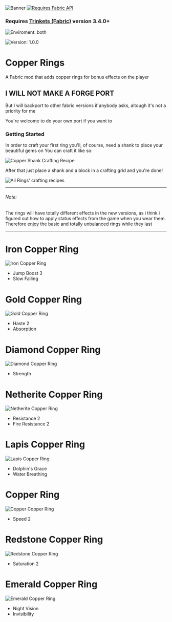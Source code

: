 ![Banner](https://raw.githubusercontent.com/ZeroKun265/CopperRings/1.19/images/banner.png)
[![Requires Fabric API](https://i.imgur.com/Ol1Tcf8.png)](https://www.curseforge.com/minecraft/mc-mods/fabric-api)
### Requires [Trinkets (Fabric)](https://github.com/emilyploszaj/trinkets) version 3.4.0+ 
![Enviroment: both](https://img.shields.io/badge/environment-both-4caf50?style=flat-square)

![Version: 1.0.0](https://img.shields.io/badge/Version-1.0.0-blueviolet?style=for-the-badge)
# Copper Rings
A Fabric mod that adds copper rings for bonus effects on the player

## I WILL NOT MAKE A FORGE PORT
But I will backport to other fabric versions if anybody asks, altough it's not a priority for me

You're welcome to do your own port if you want to

### Getting Started
In order to craft your first ring you'll, of course, need a shank to place your beautiful gems on
You can craft it like so:

![Copper Shank Crafting Recipe](https://raw.githubusercontent.com/ZeroKun265/CopperRings/1.19/images/crafting_shank.jpg)

After that just place a shank and a block in a crafting grid and you're done!

![All Rings' crafting recipes](https://raw.githubusercontent.com/ZeroKun265/CopperRings/1.19/images/rings_all.png)

****
###### Note:
The rings will have totally different effects in the new versions, as i think i figured out how to apply status effects from the game when you wear them.
Therefore enjoy the basic and totally unbalanced rings while they last
****

# Iron Copper Ring
![Iron Copper Ring](https://raw.githubusercontent.com/ZeroKun265/CopperRings/1.19/images/rings/iron.png)
- Jump Boost 3
- Slow Falling
# Gold Copper Ring
![Gold Copper Ring](https://raw.githubusercontent.com/ZeroKun265/CopperRings/1.19/images/rings/gold.png)
- Haste 2
- Absorption
# Diamond Copper Ring
![Diamond Copper Ring](https://raw.githubusercontent.com/ZeroKun265/CopperRings/1.19/images/rings/diamond.png)
- Strength
# Netherite Copper Ring
![Netherite Copper Ring](https://raw.githubusercontent.com/ZeroKun265/CopperRings/1.19/images/rings/netherite.png)
- Resistance 2
- Fire Resistance 2
# Lapis Copper Ring
![Lapis Copper Ring](https://raw.githubusercontent.com/ZeroKun265/CopperRings/1.19/images/rings/lapis.png)
- Dolphin's Grace
- Water Breathing
# Copper Ring
![Copper Copper Ring](https://raw.githubusercontent.com/ZeroKun265/CopperRings/1.19/images/rings/copper.png)
- Speed 2
# Redstone Copper Ring
![Redstone Copper Ring](https://raw.githubusercontent.com/ZeroKun265/CopperRings/1.19/images/rings/redstone.png)
- Saturation 2
# Emerald Copper Ring
![Emerald Copper Ring](https://raw.githubusercontent.com/ZeroKun265/CopperRings/1.19/images/rings/emerald.png)
- Night Vision
- Invisibility
